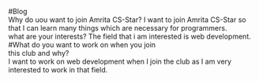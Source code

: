 #Blog
<br>Why do uou want to join Amrita CS-Star?
I want to join Amrita CS-Star so that I can learn many things which are necessary for programmers.
<br>
what are your interests?
 The field that i am interested is web development.
<br>
#What do you want to work on when you join
<br>
this club and why?
<br>
I want to work on web development when I join the club as I
am very interested to work in that field.



